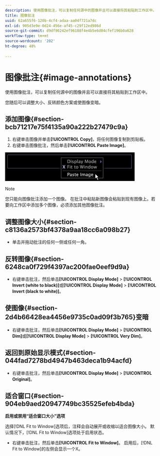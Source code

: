 ```yaml
---
description: 使用图像批注，可以复制任何源中的图像并且可以直接将其粘贴到工作区中。
title: 图像批注
uuid: 62a655f6-120b-4cf4-adaa-aa04f721a7dc
exl-id: 905d3e9e-0d24-456e-af45-c29f12ed986d
source-git-commit: d9df90242ef96188f4e4b5e6d04cfef196b0a628
workflow-type: tm+mt
source-wordcount: '202'
ht-degree: 48%

---
```


# 图像批注{#image-annotations}

使用图像批注，可以复制任何源中的图像并且可以直接将其粘贴到工作区中。

您随后可以调整大小、反转颜色方案或使图像变暗。

## 添加图像{#section-bcb71217e75f4135a90a222b27479c9a}

1. 右键单击图像并单击&#x200B;**[!UICONTROL Copy]**，将任何图像复制到剪贴板。
1. 右键单击图像批注，然后单击&#x200B;**[!UICONTROL Paste Image]**。

![](assets/mnu_Image_Paste.png)

>[!NOTE]
>
>您只能向图像批注添加一个图像。 在批注中粘贴新图像会粘贴到现有图像上。若要向工作区中添加多个图像，必须添加其他图像批注。

## 调整图像大小{#section-c8136a2573bf4378a9aa18cc6a098b27}

* 单击并拖动批注的任何一侧或任何一角。

## 反转图像{#section-6248ca0f729f4397ac200fae0eef9d9a}

* 右键单击批注，然后单击&#x200B;**[!UICONTROL Display Mode]** > **[!UICONTROL Invert (white to black)]**&#x200B;或&#x200B;**[!UICONTROL Display Mode]** > **[!UICONTROL Invert (black to white)]**。

## 使图像{#section-2d4b66428ea4456e9735c0ad09f3b765}变暗

* 右键单击批注，然后单击&#x200B;**[!UICONTROL Display Mode]** > **[!UICONTROL Dim]**&#x200B;或&#x200B;**[!UICONTROL Display Mode]** > **[!UICONTROL Very Dim]**。

## 返回到原始显示模式{#section-044fad7278bd4947b463deca1b94acfd}

* 右键单击批注，然后单击&#x200B;**[!UICONTROL Display Mode]** > **[!UICONTROL Original]**。

## 适合窗口{#section-904eb9aed20947749bc35525efeb4bda}

**启用或禁用“适合窗口大小”选项**

选择[!DNL Fit to Window]选项后，注释会自动展开或收缩以适合图像大小。 默认情况下，[!DNL Fit to Window]选项处于启用状态。

* 右键单击批注，然后单击&#x200B;**[!UICONTROL Fit to Window]**。 启用后，[!DNL Fit to Window]的左侧会显示一个X。
